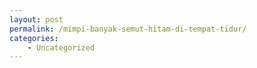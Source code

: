 ```yaml
---
layout: post
permalink: /mimpi-banyak-semut-hitam-di-tempat-tidur/
categories:
    - Uncategorized
---
```


